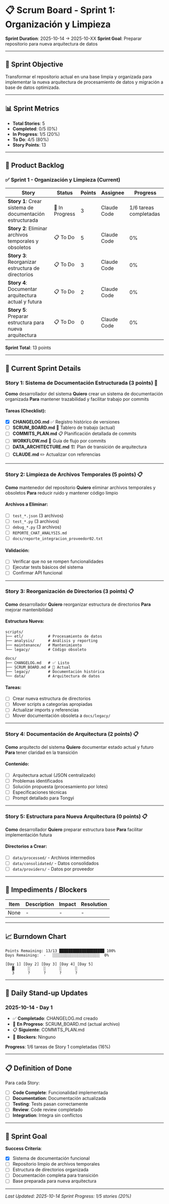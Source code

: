 # 📋 Scrum Board - Sprint 1: Organización y Limpieza

**Sprint Duration**: 2025-10-14 → 2025-10-XX
**Sprint Goal**: Preparar repositorio para nueva arquitectura de datos

---

## 🎯 Sprint Objective

Transformar el repositorio actual en una base limpia y organizada para implementar la nueva arquitectura de procesamiento de datos y migración a base de datos optimizada.

---

## 📊 Sprint Metrics

- **Total Stories**: 5
- **Completed**: 0/5 (0%)
- **In Progress**: 1/5 (20%)
- **To Do**: 4/5 (80%)
- **Story Points**: 13

---

## 📝 Product Backlog

### ✅ Sprint 1 - Organización y Limpieza (Current)

| Story | Status | Points | Assignee | Progress |
|-------|--------|--------|----------|----------|
| **Story 1**: Crear sistema de documentación estructurada | 🔄 In Progress | 3 | Claude Code | 1/6 tareas completadas |
| **Story 2**: Eliminar archivos temporales y obsoletos | 📋 To Do | 5 | Claude Code | 0% |
| **Story 3**: Reorganizar estructura de directorios | 📋 To Do | 3 | Claude Code | 0% |
| **Story 4**: Documentar arquitectura actual y futura | 📋 To Do | 2 | Claude Code | 0% |
| **Story 5**: Preparar estructura para nueva arquitectura | 📋 To Do | 0 | Claude Code | 0% |

**Sprint Total**: 13 points

---

## 🎯 Current Sprint Details

### Story 1: Sistema de Documentación Estructurada (3 points) 🔄

**Como** desarrollador del sistema
**Quiero** crear un sistema de documentación organizada
**Para** mantener trazabilidad y facilitar trabajo por commits

#### Tareas (Checklist):
- [x] **CHANGELOG.md** ✅ Registro histórico de versiones
- [ ] **SCRUM_BOARD.md** 🔄 Tablero de trabajo (actual)
- [ ] **COMMITS_PLAN.md** 📋 Planificación detallada de commits
- [ ] **WORKFLOW.md** 📖 Guía de flujo por commits
- [ ] **DATA_ARCHITECTURE.md** 🏗️ Plan de transición de arquitectura
- [ ] **CLAUDE.md** ✏️ Actualizar con referencias

---

### Story 2: Limpieza de Archivos Temporales (5 points) 📋

**Como** mantenedor del repositorio
**Quiero** eliminar archivos temporales y obsoletos
**Para** reducir ruido y mantener código limpio

#### Archivos a Eliminar:
- [ ] `test_*.json` (3 archivos)
- [ ] `test_*.py` (3 archivos)
- [ ] `debug_*.py` (3 archivos)
- [ ] `REPORTE_CHAT_ANALYSIS.md`
- [ ] `docs/reporte_integracion_proveedor02.txt`

#### Validación:
- [ ] Verificar que no se rompen funcionalidades
- [ ] Ejecutar tests básicos del sistema
- [ ] Confirmar API funcional

---

### Story 3: Reorganización de Directorios (3 points) 📋

**Como** desarrollador
**Quiero** reorganizar estructura de directorios
**Para** mejorar mantenibilidad

#### Estructura Nueva:
```
scripts/
├── etl/           # Procesamiento de datos
├── analysis/      # Análisis y reporting
├── maintenance/   # Mantenimiento
└── legacy/        # Código obsoleto

docs/
├── CHANGELOG.md   # ✅ Listo
├── SCRUM_BOARD.md # 🔄 Actual
├── legacy/        # Documentación histórica
└── data/          # Arquitectura de datos
```

#### Tareas:
- [ ] Crear nueva estructura de directorios
- [ ] Mover scripts a categorías apropiadas
- [ ] Actualizar imports y referencias
- [ ] Mover documentación obsoleta a `docs/legacy/`

---

### Story 4: Documentación de Arquitectura (2 points) 📋

**Como** arquitecto del sistema
**Quiero** documentar estado actual y futuro
**Para** tener claridad en la transición

#### Contenido:
- [ ] Arquitectura actual (JSON centralizado)
- [ ] Problemas identificados
- [ ] Solución propuesta (procesamiento por lotes)
- [ ] Especificaciones técnicas
- [ ] Prompt detallado para Tongyi

---

### Story 5: Estructura para Nueva Arquitectura (0 points) 📋

**Como** desarrollador
**Quiero** preparar estructura base
**Para** facilitar implementación futura

#### Directorios a Crear:
- [ ] `data/processed/` - Archivos intermedios
- [ ] `data/consolidated/` - Datos consolidados
- [ ] `data/providers/` - Datos por proveedor

---

## 🚧 Impediments / Blockers

| Item | Description | Impact | Resolution |
|------|-------------|--------|------------|
| None | - | - | - |

---

## 📈 Burndown Chart

```
Points Remaining: 13/13 ████████████████████ 100%
Days Remaining:  -   ░░░░░░░░░░░░░░░░░░░░░  0%

[Day 1] [Day 2] [Day 3] [Day 4] [Day 5]
   ▓      ░      ░      ░      ░
   3      ?      ?      ?      ?
```

---

## 🔄 Daily Stand-up Updates

### **2025-10-14 - Day 1**
- ✅ **Completado**: CHANGELOG.md creado
- 🔄 **En Progreso**: SCRUM_BOARD.md (actual archivo)
- 📋 **Siguiente**: COMMITS_PLAN.md
- 🚧 **Blockers**: Ninguno

**Progress**: 1/6 tareas de Story 1 completadas (16%)

---

## 📋 Definition of Done

Para cada Story:
- [ ] **Code Complete**: Funcionalidad implementada
- [ ] **Documentation**: Documentación actualizada
- [ ] **Testing**: Tests pasan correctamente
- [ ] **Review**: Code review completado
- [ ] **Integration**: Integra sin conflictos

---

## 🎯 Sprint Goal

**Success Criteria**:
- [x] Sistema de documentación funcional
- [ ] Repositorio limpio de archivos temporales
- [ ] Estructura de directorios organizada
- [ ] Documentación completa para transición
- [ ] Base preparada para nueva arquitectura

---

*Last Updated: 2025-10-14*
*Sprint Progress: 1/5 stories (20%)*